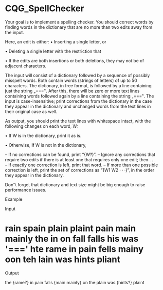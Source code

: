 # CQG_SpellChecker

Your goal is to implement a spelling checker. You should correct words by finding words in the dictionary that are no more than two edits away from the input.

Here, an edit is either:
• Inserting a single letter, or

• Deleting a single letter
with the restriction that

• If the edits are both insertions or both deletions, they may not be of adjacent characters.

The input will consist of a dictionary followed by a sequence of possibly misspelt words. Both contain words (strings of letters) of up to 50 characters. The dictionary, in free format, is followed by a line containing just the string „===‟. After this, there will be zero or more text lines containing words followed again by a line containing the string „===‟. The input is case-insensitive; print corrections from the dictionary in the case they appear in the dictionary and unchanged words from the text lines in their original case as well.

As output, you should print the text lines with whitespace intact, with the following changes on each word, W:

• If W is in the dictionary, print it as is.

• Otherwise, if W is not in the dictionary,

– If no corrections can be found, print “{W?}”.
– Ignore any corrections that require two edits if there is at least one that requires only one edit; then . . .
– If exactly one correction is left, print that word.
– If more than one possible correction is left, print the set of corrections as “{W1 W2 · · ·}”, in the order they appear in the dictionary.

Don‟t forget that dictionary and text size might be big enough to raise performance issues.

Example

Input

rain spain plain plaint pain main mainly
the in on fall falls his was
'==='
hte rame in pain fells
mainy oon teh lain
was hints pliant
===

Output

the {rame?} in pain falls
{main mainly} on the plain
was {hints?} plaint
